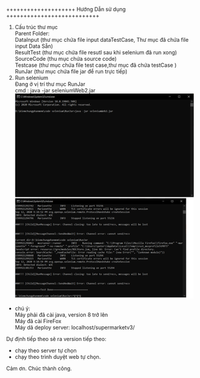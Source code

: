 

<p class="has-line-data" data-line-start="0" data-line-end="1">++++++++++++++++++++ Hướng Dẫn sử dụng +++++++++++++++++++++++++++</p>
<ol>
<li class="has-line-data" data-line-start="1" data-line-end="8">Cấu trúc thư mục<br>
Parent Folder:<br>
DataInput (thư mục chứa file input dataTestCase, Thư mục đã chứa file input Data Sẵn)<br>
ResultTest (thư mục chứa file resutl sau khi selenium đã run xong)<br>
SourceCode (thu mục chứa source code)<br>
Testcase (thư mục chứa file test case,thư mục đã chứa testCase )<br>
RunJar (thư mục chứa file jar để run trực tiếp)</li>
<li class="has-line-data" data-line-start="8" data-line-end="13">Run selenium<br>
Đang ở vị trí thư mục RunJar<br>
cmd : java -jar seleniumWeb2.jar<br>
<img src="./RunJar/start.png" alt="image info">
<img src="./RunJar/end.png" alt="image info"></li>
</ol>
<ul>
<li class="has-line-data" data-line-start="15" data-line-end="20">chú ý:<br>
Máy phải đã cài java, version 8 trở lên<br>
Máy đã cài FireFox<br>
Máy dã deploy server: localhost/supermarketv3/</li>
</ul>
<p class="has-line-data" data-line-start="20" data-line-end="21">Dự định tiếp theo sẽ ra version tiếp theo:</p>
<ul>
<li class="has-line-data" data-line-start="21" data-line-end="22">chạy theo server tự chọn</li>
<li class="has-line-data" data-line-start="22" data-line-end="24">chạy theo trình duyệt web tự chọn.</li>
</ul>
<p class="has-line-data" data-line-start="24" data-line-end="25">Cảm ơn. Chúc thành công.</p>

